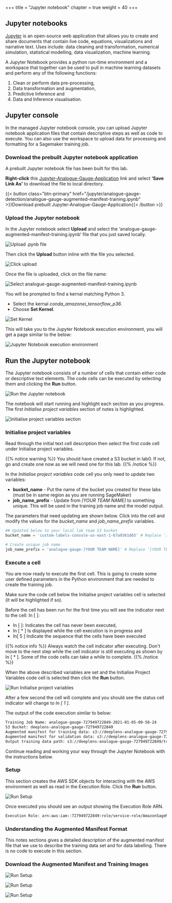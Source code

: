 +++
title = "Jupyter notebook"
chapter = true
weight =  40
+++

## Jupyter notebooks

[Jupyter](https://jupyter.org/) is an open-source web application that allows you to create and share documents that contain live code, equations, visualizations and narrative text. Uses include: data cleaning and transformation, numerical simulation, statistical modelling, data visualization, machine learning.

A Jupyter Notebook provides a python run-time environment and a workspace that together can be used to pull in machine learning datasets and perform any of the following functions:

1. Clean or perform data pre-processing,
2. Data transformation and augmentation,
3. Predictive Inference and
4. Data and Inference visualisation.

## Jupyter console

In the managed Jupyter notebook console, you can upload Jupyter notebook application files that contain descriptive steps as well as code to execute. You can also use the workspace to upload data for processing and formatting for a Sagemaker training job.

### Download the prebuilt Jupyter notebook application

A prebuilt Jupyter notebook file has been built for this lab.

**Right-click** this [Jupyter-Analogue-Gauge-Application](/jupyter/analogue-gauge-detection/analogue-gauge-augmented-manifest-training.ipynb) link and select **‘Save Link As’** to download the file to local directory.

{{< button class="btn-primary" href="/jupyter/analogue-gauge-detection/analogue-gauge-augmented-manifest-training.ipynb" >}}Download prebuilt Jupyter-Analogue-Gauge-Application{{< /button >}}

### Upload the Jupyter notebook

In the Jupyter notebook select **Upload** and select the ‘analogue-gauge-augmented-manifest-training.ipynb’ file that you just saved locally.

![Upload .pynb file](40_jupyter_notebook/images/jupyter-load-notebook-1.png "Upload .pynb file")

Then click the **Upload** button inline with the file you selected.

![Click upload](40_jupyter_notebook/images/jupyter-load-notebook-2.png "Click upload")

Once the file is uploaded, click on the file name:

![Select analogue-gauge-augmented-manifest-training.ipynb](40_jupyter_notebook/images/jupyter-load-notebook-3.png "Select analogue-gauge-augmented-manifest-training.ipynb")

You will be prompted to find a kernal matching Python 3.

* Select the kernal *conda_amazonei_tensorflow_p36*.
* Choose **Set Kernel**.

![Set Kernel](40_jupyter_notebook/images/jupyter-load-notebook-5.png "Set Kernel")

This will take you to the Jupyter Notebook execution environment, you will get a page similar to the below:

![Jupyter Notebook execution environment](40_jupyter_notebook/images/jupyter-load-notebook-6.png "Jupyter Notebook execution environment")

## Run the Jupyter notebook

The Jupyter notebook consists of a number of cells that contain either code or descriptive text elements. The code cells can be executed by selecting them and clicking the **Run** button.

![Run the Jupyter notebook](40_jupyter_notebook/images/jupyter-run-notebook-1.png "Run the Jupyter notebook")

The notebook will start running and highlight each section as you progress. The first *Initialise project variables* section of notes is highlighted.

![Initialise project variables section](40_jupyter_notebook/images/jupyter-run-notebook-2.png "Initialise project variables section")

### Initialise project variables

Read through the initial text cell description then select the first code cell under Initialise project variables.

{{% notice warning %}}
You should have created a S3 bucket in lab0. If not, go and create one now as we will need one for this lab.
{{% /notice %}}

In the *Initialise project variables* code cell you only need to update two variables:

* **bucket_name** - Put the name of the bucket you created for these labs (must be in same region as you are running SageMaker)
* **job_name_prefix** - Update from *[YOUR TEAM NAME]* to something unique. This will be used in the training job name and the model output.

The parameters that need updating are shown below. Click into the cell and modify the values for the *bucket_name* and *job_name_prefix* variables.

```python
## Updated below to your local lab team S3 bucket
bucket_name = 'custom-labels-console-us-east-1-67a9361d65' # Replace '[YOUR TEAM NAME]' with your lab teams bucket name.

# Create unique job name 
job_name_prefix = 'analogue-gauge-[YOUR TEAM NAME]' # Replace '[YOUR TEAM NAME]' with your lab team name.
```

### Execute a cell

You are now ready to execute the first cell. This is going to create some user defined parameters in the Python environment that are needed to create the training job.

Make sure the code cell below the Initialise project variables cell is selected (it will be highlighted if so).

Before the cell has been run for the first time you will see the indicator next to the cell: In [ ]:

* In [ ]: Indicates the cell has never been executed,
* In [ * ] Is displayed while the cell execution is in progress and
* In[ 5 ] Indicate the sequence that the cells have been executed

{{% notice info %}}
Always watch the cell indicator after executing. Don't move to the next step while the cell indicator is still executing as shown by In [ * ]. Some of the code cells can take a while to complete.
{{% /notice %}}

When the above described variables are set and the Initialise Project Variables code cell is selected then click the **Run** button.

![Run Initialise project variables](20_jupyter_notebook/images/jupyter-run-notebook-3.png "Run Initialise project variables")

After a few second the cell will complete and you should see the status cell indicator will change to *In [ 1 ]*.

The output of the code execution similar to below:

```txt
Training Job Name: analogue-gauge-727949722849-2021-01-05-09-58-24
S3 Bucket: deeplens-analogue-gauge-727949722849
Augmented manifest for training data: s3://deeplens-analogue-gauge-727949722849/manifests/train.manifest
Augmented manifest for validation data: s3://deeplens-analogue-gauge-727949722849/manifests/validate.manifest
Output training data path: s3://deeplens-analogue-gauge-727949722849/training-output
```

Continue reading and working your way through the Jupyter Notebook with the instructions below.

### Setup

This section creates the AWS SDK objects for interacting with the AWS environment as well as read in the Execution Role. Click the **Run** button.

![Run Setup](20_jupyter_notebook/images/jupyter-run-notebook-4.png "Run Setup")

Once executed you should see an output showing the Execution Role ARN.

```txt
Execution Role: arn:aws:iam::727949722849:role/service-role/AmazonSageMaker-ExecutionRole-20210105T143943
```

### Understanding the Augmented Manifest Format

This notes sections gives a detailed description of the augmented manifest file that we use to describe the training data set and for data labelling. There is no code to execute in this section.

### Download the Augmented Manifest and Training Images

![Run Setup](20_jupyter_notebook/images/gauge-calibration.jpg "Run Setup")

![Run Setup](20_jupyter_notebook/images/gauge-dst2.jpg "Run Setup")

![Run Setup](20_jupyter_notebook/images/gauge-lines.jpg "Run Setup")
